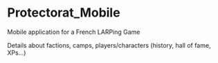 # Protectorat_Mobile
Mobile application for a French LARPing Game

Details about factions, camps, players/characters (history, hall of fame, XPs...)
